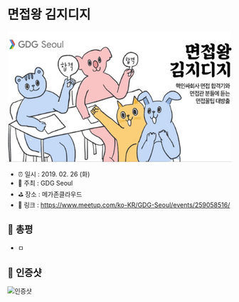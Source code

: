 # 면접왕 김지디지

![면접왕 김지디지](image.jpg)

- ⏰ 일시 : 2019. 02. 26 (화)
- 💁 주최 : GDG Seoul
- ⛳ 장소 : 메가존클라우드
- 🔗 링크 : https://www.meetup.com/ko-KR/GDG-Seoul/events/259058516/

## 👏 총평 

- ㅁ

## 📸 인증샷

![인증샷](self.png)
